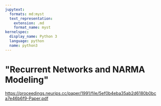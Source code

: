 ```yaml
---
jupytext:
  formats: md:myst
  text_representation:
    extension: .md
    format_name: myst
kernelspec:
  display_name: Python 3
  language: python
  name: python3
---
```


# "Recurrent Networks and NARMA Modeling"

https://proceedings.neurips.cc/paper/1991/file/5ef0b4eba35ab2d6180b0bca7e46b6f9-Paper.pdf